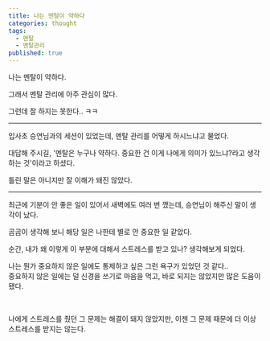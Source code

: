 ```yaml
---
title: 나는 멘탈이 약하다
categories: thought
tags:
  - 멘탈
  - 멘탈관리
published: true
---
```

나는 멘탈이 약하다.

그래서 멘탈 관리에 아주 관심이 많다.

그런데 잘 하지는 못한다.. ㅋㅋ

---

입사초 승연님과의 세션이 있었는데, 멘탈 관리를 어떻게 하시느냐고 물었다.

대답해 주시길, '멘탈은 누구나 약하다. 중요한 건 이게 나에게 의미가 있느냐?라고 생각하는 것'이라고 하셨다.

틀린 말은 아니지만 잘 이해가 돼진 않았다.

---

최근에 기분이 안 좋은 일이 있어서 새벽에도 여러 번 깼는데, 승연님이 해주신 말이 생각이 났다.

곰곰이 생각해 보니 해당 일은 나한테 별로 안 중요한 일 같았다.

순간, 내가 왜 이렇게 이 부분에 대해서 스트레스를 받고 있나? 생각해보게 되었다.

나는 뭔가 중요하지 않은 일에도 통제하고 싶은 그런 욕구가 있었던 것 같다..
<br>
중요하지 않은 일에는 덜 신경을 쓰기로 마음을 먹고, 바로 되지는 않았지만 많은 도움이 됐다.

<br>

나에게 스트레스를 줬던 그 문제는 해결이 돼지 않았지만, 이젠 그 문제 때문에 더 이상 스트레스를 받지는 않는다.
